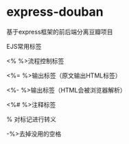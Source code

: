 # express-douban
基于express框架的前后端分离豆瓣项目

EJS常用标签

<% %>流程控制标签

<%= %>输出标签（原文输出HTML标签）

<%- %>输出标签（HTML会被浏览器解析）

<%# %>注释标签

% 对标记进行转义

-%>去掉没用的空格